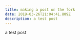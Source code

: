 ```yaml
---
title: making a post on the fork
date: 2019-03-26T21:04:41.809Z
description: a test post
---
```

a test post
